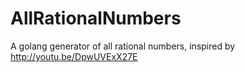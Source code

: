 AllRationalNumbers
==================

A golang generator of all rational numbers, inspired by http://youtu.be/DpwUVExX27E
